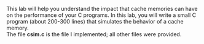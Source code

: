 
This lab will help you understand the impact that cache memories can have on the performance of your C programs. In this lab, you will write a small C program (about 200-300 lines) that simulates the behavior of a cache memory.
<br/>
The file <strong>csim.c</strong> is the file I implemented; all other files were provided. 
